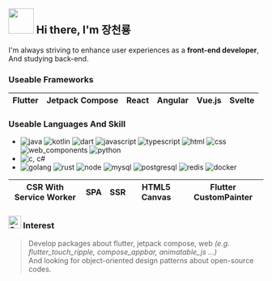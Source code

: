 ## <img src="https://user-images.githubusercontent.com/74038190/213844263-a8897a51-32f4-4b3b-b5c2-e1528b89f6f3.png" width="50px" style="max-width: 100%;"> Hi there, I'm 장천룡
I'm always striving to enhance user experiences as a __front-end developer__, And studying back-end.

### Useable Frameworks
<table>
  <thead>
    <tr>
      <th>Flutter</th>
      <th>Jetpack Compose</th>
      <th>React</th>
      <th>Angular</th>
      <th>Vue.js</th>
      <th>Svelte</th>
    </tr>
  </tbody>
</table>

### Useable Languages And Skill
- ![java](https://github.com/user-attachments/assets/feaf1385-c174-4bf3-aa13-55f4eb3a8871)
![kotlin](https://github.com/user-attachments/assets/9dc013c3-91f4-4302-b02c-d0d631a59552)
![dart](https://github.com/user-attachments/assets/cb6de62c-721c-4b2c-a6ca-3415b49fd3a8)
![javascript](https://github.com/user-attachments/assets/19072012-ce4f-4f71-bba7-7be6659b9b8f)
![typescript](https://github.com/user-attachments/assets/da616fdb-09e5-4eef-a353-af36db51bb67)
![html](https://github.com/user-attachments/assets/d9e07d97-a52c-40c9-9292-bfd7e4fabfde)
![css](https://github.com/user-attachments/assets/3a17690e-4549-4837-bd6e-e3527465e42c)
![web_components](https://github.com/user-attachments/assets/983b71c2-8133-4f02-b99e-d480cb77c43f)
![python](https://github.com/user-attachments/assets/2436a830-3e1a-4a3e-b8fb-4cbc022834e5)
- ![c, c#](https://github.com/user-attachments/assets/48810912-4353-4559-ba80-96f1271d41dc)
- ![golang](https://github.com/user-attachments/assets/7a902145-b700-4927-876d-27910153260f)
![rust](https://github.com/user-attachments/assets/2b943109-9951-4c2e-a84a-eae7f64f8d34)
![node](https://github.com/user-attachments/assets/0d544fe8-3ed2-4c77-81dc-9243bf99d173)
![mysql](https://github.com/user-attachments/assets/cfb6d934-f745-4039-bccb-7bac2ad36e28)
![postgresql](https://github.com/user-attachments/assets/a77af819-9042-41df-9a10-1dc715052e04)
![redis](https://github.com/user-attachments/assets/c34e3ce2-146a-4f84-90dd-8078e3a51d70)
![docker](https://github.com/user-attachments/assets/b2fa7db8-f70d-4c7e-a839-a761d0544797)

<table>
  <thead>
    <tr>
      <th>CSR With Service Worker</th>
      <th>SPA</th>
      <th>SSR</th>
      <th>HTML5 Canvas</th>
      <th>Flutter CustomPainter</th>
    </tr>
  </tbody>
</table>

### <img src="https://raw.githubusercontent.com/Tarikul-Islam-Anik/Animated-Fluent-Emojis/master/Emojis/Smilies/Smiling%20Face%20with%20Heart-Eyes.png" alt="Smiling Face with Heart-Eyes" width="25" height="25" /> Interest
> Develop packages about flutter, jetpack compose, web _(e.g. flutter_touch_ripple, compose_appbar, animatable_js ...)_<br>
> And looking for object-oriented design patterns about open-source codes.
